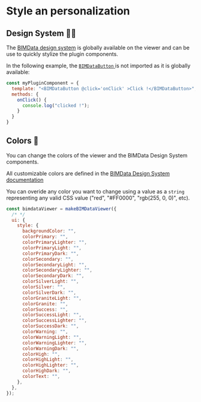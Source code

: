 # Style an personalization

## Design System 🧑‍🎨

The [BIMData design system](https://design.bimdata.io/) is globally available on the viewer and can be use to quickly stylize the plugin components.

In the following example, the [`BIMDataButton` ](https://design.bimdata.io/components/buttons) is not imported as it is globally available:

```js
const myPluginComponent = {
  template: "<BIMDataButton @click='onClick' >Click !</BIMDataButton>",
  methods: {
    onClick() {
      console.log("clicked !");
    }
  }
}
```

## Colors 🎨

You can change the colors of the viewer and the BIMData Design System components.

All customizable colors are defined in the [BIMData Design System documentation](https://design.bimdata.io/guidelines-utilities/colors)

You can overide any color you want to change using a value as a `string` representing any valid CSS value ("red", "#FF0000", "rgb(255, 0, 0)", etc).

```javascript
const bimdataViewer = makeBIMDataViewer({
  /* */
  ui: {
    style: {
      backgroundColor: "",
      colorPrimary: "",
      colorPrimaryLighter: "",
      colorPrimaryLight: "",
      colorPrimaryDark: "",
      colorSecondary: "",
      colorSecondaryLight: "",
      colorSecondaryLighter: "",
      colorSecondaryDark: "",
      colorSilverLight: "",
      colorSilver: "",
      colorSilverDark: "",
      colorGraniteLight: "",
      colorGranite: "",
      colorSuccess: "",
      colorSuccessLight: "",
      colorSuccessLighter: "",
      colorSuccessDark: "",
      colorWarning: "",
      colorWarningLight: "",
      colorWarningLighter: "",
      colorWarningDark: "",
      colorHigh: "",
      colorHighLight: "",
      colorHighLighter: "",
      colorHighDark: "",
      colorText: "",
    },
  },
});
```
